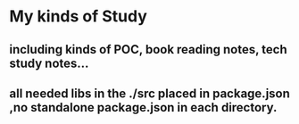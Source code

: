 # My kinds of Study

## including kinds of POC, book reading notes, tech study notes...

## all needed libs in the ./src placed in package.json ,no standalone package.json in each directory.
